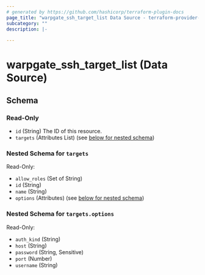 ```yaml
---
# generated by https://github.com/hashicorp/terraform-plugin-docs
page_title: "warpgate_ssh_target_list Data Source - terraform-provider-warpgate"
subcategory: ""
description: |-
  
---
```


# warpgate_ssh_target_list (Data Source)





<!-- schema generated by tfplugindocs -->
## Schema

### Read-Only

- `id` (String) The ID of this resource.
- `targets` (Attributes List) (see [below for nested schema](#nestedatt--targets))

<a id="nestedatt--targets"></a>
### Nested Schema for `targets`

Read-Only:

- `allow_roles` (Set of String)
- `id` (String)
- `name` (String)
- `options` (Attributes) (see [below for nested schema](#nestedatt--targets--options))

<a id="nestedatt--targets--options"></a>
### Nested Schema for `targets.options`

Read-Only:

- `auth_kind` (String)
- `host` (String)
- `password` (String, Sensitive)
- `port` (Number)
- `username` (String)


